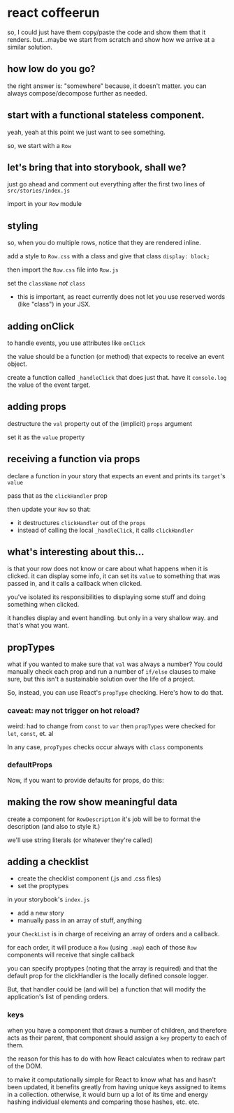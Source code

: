 # react coffeerun

so, I could just have them copy/paste the code and show them that it renders.
but...maybe we start from scratch and show how we arrive at a similar solution.

## how low do you go?

the right answer is: "somewhere"
because, it doesn't matter.
you can always compose/decompose further as needed.

## start with a functional stateless component.

yeah, yeah at this point we just want to see something.

so, we start with a `Row`

## let's bring that into storybook, shall we?

just go ahead and comment out everything after the first two lines of `src/stories/index.js`

import in your `Row` module

## styling

so, when you do multiple rows, notice that they are rendered inline.

add a style to `Row.css` with a class and give that class
`display: block;`

then import the `Row.css` file into `Row.js`

set the `className` *not* `class`
- this is important, as react currently does
not let you use reserved words (like "class")
in your JSX.

## adding onClick

to handle events, you use attributes like
`onClick`

the value should be a function (or method) that
expects to receive an event object.

create a function called `_handleClick` that does just that. have it `console.log` the value of the event
target.

## adding props

destructure the `val` property out of the (implicit) `props` argument

set it as the `value` property

## receiving a function via props

declare a function in your story that
expects an event and prints its `target`'s `value`

pass that as the `clickHandler` prop

then update your `Row` so that:

- it destructures `clickHandler` out of the `props`
- instead of calling the local `_handleClick`, it calls `clickHandler`

## what's interesting about this...

is that your row does not know or care about what happens when it is clicked. it can display some info,
it can set its `value` to something that was passed in, and it calls a callback when clicked.

you've isolated its responsibilities to displaying some stuff and doing something when clicked.

it handles display and event handling.
but only in a very shallow way.
and that's what you want.

## propTypes

what if you wanted to make sure that `val` was always a number?
You could manually check each prop and run a number of `if/else`
clauses to make sure, but this isn't a sustainable solution over the
life of a project.

So, instead, you can use React's `propType` checking.
Here's how to do that.


### caveat: may not trigger on hot reload?

weird: had to change from `const` to `var`
then `propTypes` were checked for `let`, `const`, et. al

In any case, `propTypes` checks occur always with `class` components

### defaultProps

Now, if you want to provide defaults for props, do this:

## making the row show meaningful data

create a component for `RowDescription`
it's job will be to format the description
(and also to style it.)

we'll use string literals (or whatever they're called)

## adding a checklist

- create the checklist component (.js and .css files)
- set the proptypes

in your storybook's `index.js`

- add a new story
- manually pass in an array of stuff, anything

your `CheckList` is in charge of receiving an array of orders
and a callback.

for each order, it will produce a `Row` (using `.map`)
each of those `Row` components will receive that single callback

you can specify proptypes (noting that the array is required)
and that the default prop for the clickHandler is the locally 
defined console logger.

But, that handler could be (and will be) a function that will
modify the application's list of pending orders.


### keys

when you have a component that draws a number of children,
and therefore acts as their parent, that component should
assign a `key` property to each of them.

the reason for this has to do with how React calculates when to
redraw part of the DOM.

to make it computationally simple for React to know what has
and hasn't been updated, it benefits greatly from having
unique keys assigned to items in a collection.
otherwise, it would burn up a lot of its time and energy
hashing individual elements and comparing those hashes, etc. etc.

